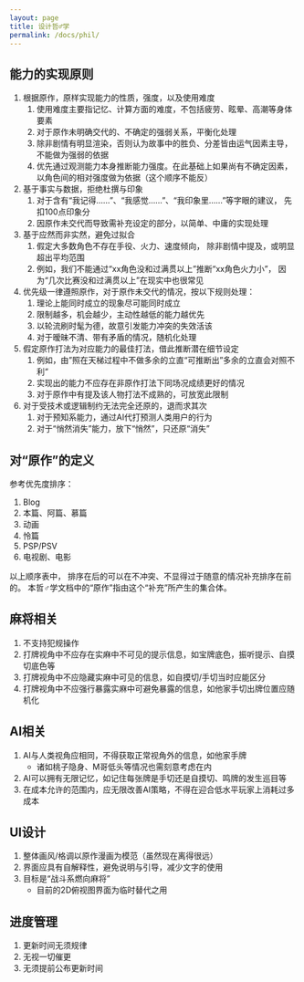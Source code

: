 ```yaml
---
layout: page
title: 设计哲♂学
permalink: /docs/phil/
---
```


## 能力的实现原则

1. 根据原作，原样实现能力的性质，强度，以及使用难度
	1. 使用难度主要指记忆、计算方面的难度，不包括疲劳、眩晕、高潮等身体要素
	1. 对于原作未明确交代的、不确定的强弱关系，平衡化处理
    1. 除非剧情有明显渲染，否则认为故事中的胜负、分差皆由运气因素主导，
       不能做为强弱的依据
    1. 优先通过观测能力本身推断能力强度。在此基础上如果尚有不确定因素，
       以角色间的相对强度做为依据（这个顺序不能反）
1. 基于事实与数据，拒绝杜撰与印象
    1. 对于含有“我记得……”、“我感觉……”、“我印象里……”等字眼的建议，
       先扣100点印象分
	1. 因原作未交代而导致需补充设定的部分，以简单、中庸的实现处理
1. 基于应然而非实然，避免过拟合
	1. 假定大多数角色不存在手役、火力、速度倾向，
	   除非剧情中提及，或明显超出平均范围
    1. 例如，我们不能通过“xx角色没和过满贯以上”推断“xx角色火力小”，
       因为“几次比赛没和过满贯以上”在现实中也很常见
1. 优先级一律遵照原作，对于原作未交代的情况，按以下规则处理：
    1. 理论上能同时成立的现象尽可能同时成立
    1. 限制越多，机会越少，主动性越低的能力越优先
	1. 以轮流刷时髦为德，故意引发能力冲突的失效活该
    1. 对于暧昧不清、带有矛盾的情况，随机化处理
1. 假定原作打法为对应能力的最佳打法，借此推断潜在细节设定
    1. 例如，由”照在天梯过程中不做多余的立直“可推断出”多余的立直会对照不利“
    1. 实现出的能力不应存在非原作打法下同场况成绩更好的情况
    1. 对于原作中有提及该人物打法不成熟的，可放宽此限制
1. 对于受技术或逻辑制约无法完全还原的，退而求其次
    1. 对于预知系能力，通过AI代打预测人类用户的行为
    1. 对于“悄然消失”能力，放下“悄然”，只还原“消失”

## 对“原作”的定义

参考优先度排序：

1. Blog
2. 本篇、阿篇、慕篇
3. 动画
4. 怜篇
5. PSP/PSV
6. 电视剧、电影

以上顺序表中，
排序在后的可以在不冲突、不显得过于随意的情况补充排序在前的。
本哲♂学文档中的“原作”指由这个“补充”所产生的集合体。

## 麻将相关

1. 不支持犯规操作
1. 打牌视角中不应存在实麻中不可见的提示信息，如宝牌底色，振听提示、自摸切底色等
1. 打牌视角中不应隐藏实麻中可见的信息，如自摸切/手切当时应能区分
1. 打牌视角中不应强行暴露实麻中可避免暴露的信息，如他家手切出牌位置应随机化

## AI相关

1. AI与人类视角应相同，不得获取正常视角外的信息，如他家手牌
    - 诸如桃子隐身、M哥低头等情况也需刻意考虑在内
1. AI可以拥有无限记忆，如记住每张牌是手切还是自摸切、鸣牌的发生巡目等
1. 在成本允许的范围内，应无限改善AI策略，不得在迎合低水平玩家上消耗过多成本

## UI设计

1. 整体画风/格调以原作漫画为模范（虽然现在离得很远）
1. 界面应具有自解释性，避免说明与引导，减少文字的使用
1. 目标是“战斗系燃向麻将”
    - 目前的2D俯视图界面为临时替代之用

## 进度管理

1. 更新时间无须规律
1. 无视一切催更
1. 无须提前公布更新时间

